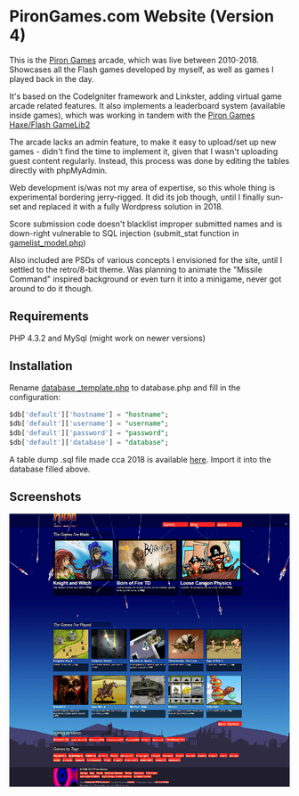 # PironGames.com Website (Version 4)

This is the [Piron Games](https://www.pirongames.com) arcade, which was live between 2010-2018. Showcases all the Flash games developed by myself, as well as games I played back in the day.

It's based on the CodeIgniter framework and Linkster, adding virtual game arcade related features. It also implements a leaderboard system (available inside games), which was working in tandem with the [Piron Games Haxe/Flash GameLib2](https://github.com/stefandee/hxgamelib2)

The arcade lacks an admin feature, to make it easy to upload/set up new games - didn't find the time to implement it, given that I wasn't uploading guest content regularly. Instead, this process was done by editing the tables directly with phpMyAdmin.

Web development is/was not my area of expertise, so this whole thing is experimental bordering jerry-rigged. It did its job though, until I finally sun-set and replaced it with a fully Wordpress solution in 2018.

Score submission code doesn't blacklist improper submitted names and is down-right vulnerable to SQL injection (submit_stat function in [gamelist_model.php](application/models/gamelist_model.php))

Also included are PSDs of various concepts I envisioned for the site, until I settled to the retro/8-bit theme. Was planning to animate the "Missile Command" inspired background or even turn it into a minigame, never got around to do it though.

## Requirements

PHP 4.3.2 and MySql (might work on newer versions)

## Installation

Rename [database _template.php](application/config/database_template.php) to database.php and fill in the configuration:

```sql
$db['default']['hostname'] = "hostname";
$db['default']['username'] = "username";
$db['default']['password'] = "password";
$db['default']['database'] = "database";
```

A table dump .sql file made cca 2018 is available [here](.database/piron-games-arcade-db-v4.sql). Import it into the database filled above.

## Screenshots

![Piron Games V4](.media/pirongames_v4.png "Piron Games V4")

